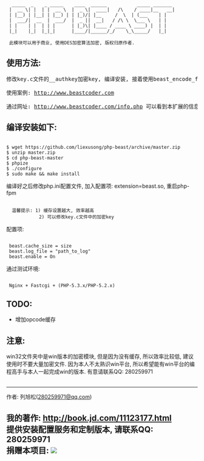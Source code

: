 <pre><code>
  _____  _    _ _____    ____  ______           _____ _______ 
 |  __ \| |  | |  __ \  |  _ \|  ____|   /\    / ____|__   __|
 | |__) | |__| | |__) | | |_)/| |__     /  \  | (___    | |   
 |  ___/|  __  |  ___/  |  _ ||  __|   / /\ \  \___ \   | |   
 | |    | |  | | |      | |_)\| |____ / ____ \ ____) |  | |   
 |_|    |_|  |_|_|      |____/|______/_/    \_\_____/   |_|   
 
 此模块可以用于商业, 使用DES加密算法加密, 版权归原作者.
</code></pre>

使用方法:
---------------------
<pre>
修改key.c文件的__authkey加密key, 编译安装, 接着使用beast_encode_file()函数进行加密, 加密后的文件beast模块能自动识别.<br />
使用案例: <a href="http://www.beastcoder.com">http://www.beastcoder.com</a><br />
通过网址: <a href="http://www.beastcoder.com/info.php">http://www.beastcoder.com/info.php</a> 可以看到本扩展的信息.
</pre>


编译安装如下:
-------------
<pre><code>
$ wget https://github.com/liexusong/php-beast/archive/master.zip
$ unzip master.zip
$ cd php-beast-master
$ phpize
$ ./configure
$ sudo make && make install
</code></pre>

编译好之后修改php.ini配置文件, 加入配置项: extension=beast.so, 重启php-fpm

<pre><code>
  温馨提示: 1) 缓存设置越大, 效率越高
            2) 可以修改key.c文件中的加密key
</code></pre>


配置项:
<pre><code>
 beast.cache_size = size
 beast.log_file = "path_to_log"
 beast.enable = On
</code></pre>

通过测试环境:
<pre><code>
 Nginx + Fastcgi + (PHP-5.3.x/PHP-5.2.x)
</code></pre>

TODO:
-----
* 增加opcode缓存

注意:
-----
win32文件夹中是win版本的加密模块, 但是因为没有缓存, 所以效率比较低, 建议使用时不要大量加密文件.
因为本人不太熟识win平台, 所以希望能有win平台的编程高手与本人一起完成win的版本. 有意请联系QQ: 280259971<br/><br/>


------------------------------
作者: 列旭松(280259971@qq.com)

我的著作: http://book.jd.com/11123177.html<br/>
<b>提供安装配置服务和定制版本, 请联系QQ: 280259971</b><br/>
捐赠本项目: <a href='http://me.alipay.com/liexusong'><img src='https://img.alipay.com/sys/personalprod/style/mc/btn-index.png' /></a>
------------------------------

